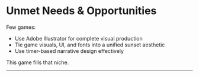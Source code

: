 # Unmet Needs & Opportunities

Few games:
- Use Adobe Illustrator for complete visual production
- Tie game visuals, UI, and fonts into a unified sunset aesthetic
- Use timer-based narrative design effectively

This game fills that niche.

---